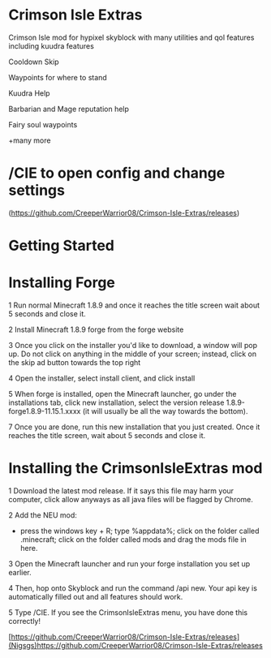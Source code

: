 # Crimson Isle Extras
Crimson Isle mod for hypixel skyblock with many utilities and qol features including kuudra features

Cooldown Skip

Waypoints for where to stand

Kuudra Help

Barbarian and Mage reputation help

Fairy soul waypoints

+many more

# /CIE to open config and change settings
(https://github.com/CreeperWarrior08/Crimson-Isle-Extras/releases)

# Getting Started

# Installing Forge

1 Run normal Minecraft 1.8.9 and once it reaches the title screen wait about 5 seconds and close it.

2 Install Minecraft 1.8.9 forge from the forge website

3 Once you click on the installer you'd like to download, a window will pop up. Do not click on anything in the middle of your screen; instead, click on the skip ad button towards the top right

4 Open the installer, select install client, and click install

5 When forge is installed, open the Minecraft launcher, go under the installations tab, click new installation, select the version release 1.8.9-forge1.8.9-11.15.1.xxxx (it will usually be all the way towards the 
bottom).

7 Once you are done, run this new installation that you just created. Once it reaches the title screen, wait about 5 seconds and close it.

# Installing the CrimsonIsleExtras mod

1 Download the latest mod release. If it says this file may harm your computer, click allow anyways as all java files will be flagged by Chrome.

2 Add the NEU mod:

- press the windows key + R; type %appdata%; click on the folder called .minecraft; click on the folder called mods and drag the mods file in here.

3 Open the Minecraft launcher and run your forge installation you set up earlier.

4 Then, hop onto Skyblock and run the command /api new. Your api key is automatically filled out and all features should work.

5 Type /CIE. If you see the CrimsonIsleExtras menu, you have done this correctly!
  







[https://github.com/CreeperWarrior08/Crimson-Isle-Extras/releases](Nigsgs)https://github.com/CreeperWarrior08/Crimson-Isle-Extras/releases













